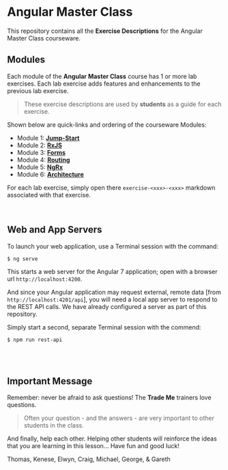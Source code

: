 # Angular Master Class

This repository contains all the **Exercise Descriptions** for the Angular Master Class courseware.

## Modules

Each module of the **Angular Master Class** course has 1 or more lab exercises. Each lab exercise adds features and enhancements to the previous lab exercise.

> These exercise descriptions are used by **students** as a guide for each exercise.

Shown below are quick-links and ordering of the courseware Modules:

* Module 1: **[Jump-Start](jump-start-tutorial/README.md)**
* Module 2: **[RxJS](rxjs/README.md)**
* Module 3: **[Forms](forms/README.md)**
* Module 4: **[Routing](routing/README.md)**
* Module 5: **[NgRx](ngrx/README.md)**
* Module 6: **[Architecture](architecture/README.md)**

For each lab exercise, simply open there `exercise-<xxx>-<xxx>` markdown associated with that exercise.

<br/>

## Web and App Servers

To launch your web application, use a Terminal session with the command:

```
$ ng serve
```

This starts a web server for the Angular 7 application; open with a browser url `http://localhost:4200`.

And since your Angular application may request external, remote data [from `http://localhost:4201/api`], you will need a local app server to respond to the REST API calls. We have already configured a server as part of this repository.

Simply start a second, separate Terminal session with the commend:

```
$ npm run rest-api
```

<br/>
<br/>

## Important Message

Remember: never be afraid to ask questions! The **Trade Me** trainers love questions.

> Often your question - and the answers - are very important to other students in the class.

And finally, help each other. Helping other students will reinforce the ideas that you are learning in this lesson... Have fun and good luck!

Thomas, Kenese, Elwyn, Craig, Michael, George, & Gareth
